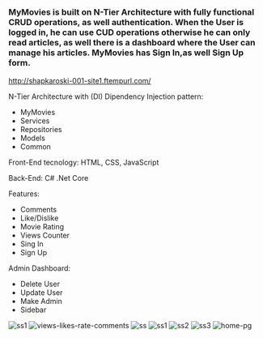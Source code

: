 # <h3>MyMovies is built on N-Tier Architecture with fully functional CRUD operations, as well authentication. When the User is logged in, he can use CUD operations otherwise he can only read articles, as well there is a dashboard where the User can manage his articles. MyMovies has Sign In,as well Sign Up form.</h3>


http://shapkaroski-001-site1.ftempurl.com/

N-Tier Architecture with (DI) Dipendency Injection pattern:
<ul>
    <li>MyMovies</li>
    <li>Services</li>
    <li>Repositories</li>
    <li>Models</li>
    <li>Common</li>
</ul>
<p>Front-End tecnology: HTML, CSS, JavaScript</p>
<p>Back-End: C# .Net Core</p>

Features: 
<ul>
    <li>Comments</li>
    <li>Like/Dislike</li>
    <li>Movie Rating</li>
    <li>Views Counter</li>
    <li>Sing In</li>
    <li>Sign Up</li>

</ul>

Admin Dashboard:
<ul>
    <li>Delete User</li>
    <li>Update User</li>
    <li>Make Admin</li>
    <li>Sidebar</li>
</ul>

<img src="https://i.ibb.co/YQzbvN7/ss1.png" alt="ss1" border="0">
<img src="https://i.ibb.co/4TKPKzQ/views-likes-rate-comments.png" alt="views-likes-rate-comments" border="0">
<img src="https://i.ibb.co/9ZCqgcv/ss.png" alt="ss" border="0">
<img src="https://i.ibb.co/ww3GRSM/ss1.png" alt="ss1" border="0">
<img src="https://i.ibb.co/rG87QX8/ss2.png" alt="ss2" border="0">
<img src="https://i.ibb.co/5cKgY2c/ss3.png" alt="ss3" border="0">
<img src="https://i.ibb.co/YX8j1yY/home-pg.png" alt="home-pg" border="0">
